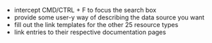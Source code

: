 - intercept CMD/CTRL + F to focus the search box
- provide some user-y way of describing the data source you want
- fill out the link templates for the other 25 resource types
- link entries to their respective documentation pages
